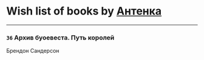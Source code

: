 # Wish list of books by [Антенка](https://plus.google.com/u/0/118158645037334943900/)
---

### `36` Архив буоевеста. Путь королей
Брендон Сандерсон

